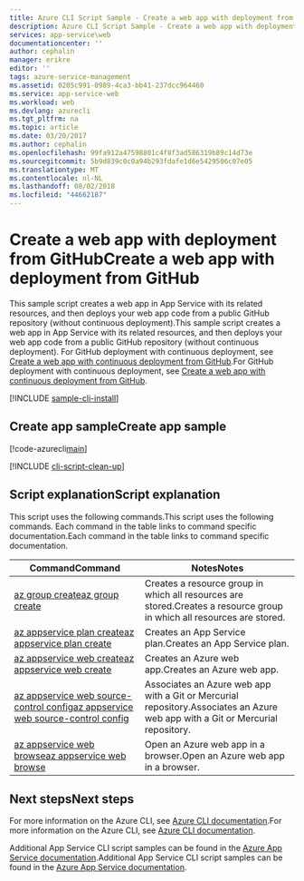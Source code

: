 ```yaml
---
title: Azure CLI Script Sample - Create a web app with deployment from GitHub | Microsoft Docs
description: Azure CLI Script Sample - Create a web app with deployment from GitHub
services: app-service\web
documentationcenter: ''
author: cephalin
manager: erikre
editor: ''
tags: azure-service-management
ms.assetid: 0205c991-0989-4ca3-bb41-237dcc964460
ms.service: app-service-web
ms.workload: web
ms.devlang: azurecli
ms.tgt_pltfrm: na
ms.topic: article
ms.date: 03/20/2017
ms.author: cephalin
ms.openlocfilehash: 99fa912a47598801c4f8f3ad586319b89c14d73e
ms.sourcegitcommit: 5b9d839c0c0a94b293fdafe1d6e5429506c07e05
ms.translationtype: MT
ms.contentlocale: nl-NL
ms.lasthandoff: 08/02/2018
ms.locfileid: "44662187"
---
```

# <a name="create-a-web-app-with-deployment-from-github"></a><span data-ttu-id="e6634-103">Create a web app with deployment from GitHub</span><span class="sxs-lookup"><span data-stu-id="e6634-103">Create a web app with deployment from GitHub</span></span>

<span data-ttu-id="e6634-104">This sample script creates a web app in App Service with its related resources, and then deploys your web app code from a public GitHub repository (without continuous deployment).</span><span class="sxs-lookup"><span data-stu-id="e6634-104">This sample script creates a web app in App Service with its related resources, and then deploys your web app code from a public GitHub repository (without continuous deployment).</span></span> <span data-ttu-id="e6634-105">For GitHub deployment with continuous deployment, see [Create a web app with continuous deployment from GitHub](app-service-cli-continuous-deployment-github.md).</span><span class="sxs-lookup"><span data-stu-id="e6634-105">For GitHub deployment with continuous deployment, see [Create a web app with continuous deployment from GitHub](app-service-cli-continuous-deployment-github.md).</span></span>

[!INCLUDE [sample-cli-install](../../../includes/sample-cli-install.md)]

## <a name="create-app-sample"></a><span data-ttu-id="e6634-106">Create app sample</span><span class="sxs-lookup"><span data-stu-id="e6634-106">Create app sample</span></span>

[!code-azurecli[main](../../../cli_scripts/app-service/deploy-github/deploy-github.sh?highlight=3 "Create a web app with deployment from GitHub")]

[!INCLUDE [cli-script-clean-up](../../../includes/cli-script-clean-up.md)]

## <a name="script-explanation"></a><span data-ttu-id="e6634-107">Script explanation</span><span class="sxs-lookup"><span data-stu-id="e6634-107">Script explanation</span></span>

<span data-ttu-id="e6634-108">This script uses the following commands.</span><span class="sxs-lookup"><span data-stu-id="e6634-108">This script uses the following commands.</span></span> <span data-ttu-id="e6634-109">Each command in the table links to command specific documentation.</span><span class="sxs-lookup"><span data-stu-id="e6634-109">Each command in the table links to command specific documentation.</span></span>

| <span data-ttu-id="e6634-110">Command</span><span class="sxs-lookup"><span data-stu-id="e6634-110">Command</span></span> | <span data-ttu-id="e6634-111">Notes</span><span class="sxs-lookup"><span data-stu-id="e6634-111">Notes</span></span> |
|---|---|
| [<span data-ttu-id="e6634-112">az group create</span><span class="sxs-lookup"><span data-stu-id="e6634-112">az group create</span></span>](https://docs.microsoft.com/cli/azure/group#create) | <span data-ttu-id="e6634-113">Creates a resource group in which all resources are stored.</span><span class="sxs-lookup"><span data-stu-id="e6634-113">Creates a resource group in which all resources are stored.</span></span> |
| [<span data-ttu-id="e6634-114">az appservice plan create</span><span class="sxs-lookup"><span data-stu-id="e6634-114">az appservice plan create</span></span>](https://docs.microsoft.com/cli/azure/appservice/plan#create) | <span data-ttu-id="e6634-115">Creates an App Service plan.</span><span class="sxs-lookup"><span data-stu-id="e6634-115">Creates an App Service plan.</span></span> |
| [<span data-ttu-id="e6634-116">az appservice web create</span><span class="sxs-lookup"><span data-stu-id="e6634-116">az appservice web create</span></span>](https://docs.microsoft.com/cli/azure/appservice/web#delete) | <span data-ttu-id="e6634-117">Creates an Azure web app.</span><span class="sxs-lookup"><span data-stu-id="e6634-117">Creates an Azure web app.</span></span> |
| [<span data-ttu-id="e6634-118">az appservice web source-control config</span><span class="sxs-lookup"><span data-stu-id="e6634-118">az appservice web source-control config</span></span>](https://docs.microsoft.com/cli/azure/appservice/web/source-control#config) | <span data-ttu-id="e6634-119">Associates an Azure web app with a Git or Mercurial repository.</span><span class="sxs-lookup"><span data-stu-id="e6634-119">Associates an Azure web app with a Git or Mercurial repository.</span></span> |
| [<span data-ttu-id="e6634-120">az appservice web browse</span><span class="sxs-lookup"><span data-stu-id="e6634-120">az appservice web browse</span></span>](https://docs.microsoft.com/cli/azure/appservice/web#browse) | <span data-ttu-id="e6634-121">Open an Azure web app in a browser.</span><span class="sxs-lookup"><span data-stu-id="e6634-121">Open an Azure web app in a browser.</span></span> |

## <a name="next-steps"></a><span data-ttu-id="e6634-122">Next steps</span><span class="sxs-lookup"><span data-stu-id="e6634-122">Next steps</span></span>

<span data-ttu-id="e6634-123">For more information on the Azure CLI, see [Azure CLI documentation](https://docs.microsoft.com/cli/azure/overview).</span><span class="sxs-lookup"><span data-stu-id="e6634-123">For more information on the Azure CLI, see [Azure CLI documentation](https://docs.microsoft.com/cli/azure/overview).</span></span>

<span data-ttu-id="e6634-124">Additional App Service CLI script samples can be found in the [Azure App Service documentation](../app-service-cli-samples.md).</span><span class="sxs-lookup"><span data-stu-id="e6634-124">Additional App Service CLI script samples can be found in the [Azure App Service documentation](../app-service-cli-samples.md).</span></span>